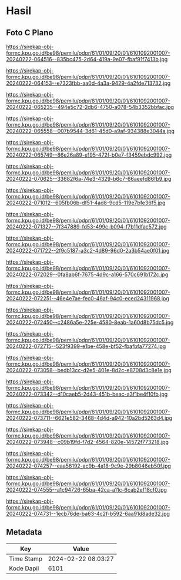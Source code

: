 # Hasil

## Foto C Plano

https://sirekap-obj-formc.kpu.go.id/be98/pemilu/pdpr/61/01/09/20/01/6101092001007-20240222-064516--835bc475-2d64-419a-9e07-fbaf91f7413b.jpg

https://sirekap-obj-formc.kpu.go.id/be98/pemilu/pdpr/61/01/09/20/01/6101092001007-20240222-064153--e7323fbb-aa0d-4a3a-9429-4a2fde713732.jpg

https://sirekap-obj-formc.kpu.go.id/be98/pemilu/pdpr/61/01/09/20/01/6101092001007-20240222-065235--494e5c72-2db6-4750-a078-54b3352bbfac.jpg

https://sirekap-obj-formc.kpu.go.id/be98/pemilu/pdpr/61/01/09/20/01/6101092001007-20240222-065558--007b9544-3d61-45d0-a9af-934388e3044a.jpg

https://sirekap-obj-formc.kpu.go.id/be98/pemilu/pdpr/61/01/09/20/01/6101092001007-20240222-065749--86e26a89-e195-472f-b0e7-f3459ebdc992.jpg

https://sirekap-obj-formc.kpu.go.id/be98/pemilu/pdpr/61/01/09/20/01/6101092001007-20240222-070625--33682f6a-74e3-4329-b6c7-66aeefd86fb9.jpg

https://sirekap-obj-formc.kpu.go.id/be98/pemilu/pdpr/61/01/09/20/01/6101092001007-20240222-071012--605fb06b-df51-4ad8-9cd5-119e7bfe36f5.jpg

https://sirekap-obj-formc.kpu.go.id/be98/pemilu/pdpr/61/01/09/20/01/6101092001007-20240222-071327--7f347889-fd53-499c-b094-f7b11dfac572.jpg

https://sirekap-obj-formc.kpu.go.id/be98/pemilu/pdpr/61/01/09/20/01/6101092001007-20240222-071722--2f9c5187-a3c2-4d89-96d0-2a3b54ae0f01.jpg

https://sirekap-obj-formc.kpu.go.id/be98/pemilu/pdpr/61/01/09/20/01/6101092001007-20240222-072029--0fa8ab6f-7675-4d9c-a166-570c691b172c.jpg

https://sirekap-obj-formc.kpu.go.id/be98/pemilu/pdpr/61/01/09/20/01/6101092001007-20240222-072251--46e4e7ae-fec0-46af-94c0-eced24311968.jpg

https://sirekap-obj-formc.kpu.go.id/be98/pemilu/pdpr/61/01/09/20/01/6101092001007-20240222-072450--c2486a5e-225e-4580-8eab-1a60d8b75dc5.jpg

https://sirekap-obj-formc.kpu.go.id/be98/pemilu/pdpr/61/01/09/20/01/6101092001007-20240222-072715--523f9399-e1be-458e-bf52-fbafbfa77274.jpg

https://sirekap-obj-formc.kpu.go.id/be98/pemilu/pdpr/61/01/09/20/01/6101092001007-20240222-073058--bedb13cc-d2e5-401e-8d2c-e8708d3c8e1e.jpg

https://sirekap-obj-formc.kpu.go.id/be98/pemilu/pdpr/61/01/09/20/01/6101092001007-20240222-073342--d10caeb5-2d43-451b-beac-a3f1be4f10fb.jpg

https://sirekap-obj-formc.kpu.go.id/be98/pemilu/pdpr/61/01/09/20/01/6101092001007-20240222-073711--6621e582-3468-4d4d-a942-10a2bd5263d4.jpg

https://sirekap-obj-formc.kpu.go.id/be98/pemilu/pdpr/61/01/09/20/01/6101092001007-20240222-073948--c09b19fd-f7d2-4564-820e-14572f773218.jpg

https://sirekap-obj-formc.kpu.go.id/be98/pemilu/pdpr/61/01/09/20/01/6101092001007-20240222-074257--eaa56192-ac9b-4a18-9c9e-29b8046eb50f.jpg

https://sirekap-obj-formc.kpu.go.id/be98/pemilu/pdpr/61/01/09/20/01/6101092001007-20240222-074555--a1c94726-65ba-42ca-a11c-6cab2ef18cf0.jpg

https://sirekap-obj-formc.kpu.go.id/be98/pemilu/pdpr/61/01/09/20/01/6101092001007-20240222-074731--1ecb76de-ba63-4c2f-b592-6aa91d8ade32.jpg


## Metadata

| Key        | Value               |
| ---------- | ------------------- |
| Time Stamp | 2024-02-22 08:03:27 |
| Kode Dapil | 6101                |




